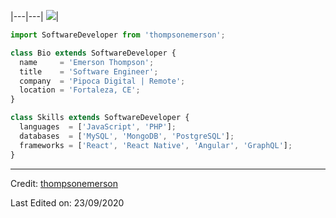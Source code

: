 
|---|---|
<img src="https://github-readme-stats.vercel.app/api/top-langs/?username=mvahedii&layout=compact&theme=github_dark"/>|

```js
import SoftwareDeveloper from 'thompsonemerson';

class Bio extends SoftwareDeveloper {
  name     = 'Emerson Thompson';
  title    = 'Software Engineer';
  company  = 'Pipoca Digital | Remote';
  location = 'Fortaleza, CE';
}

class Skills extends SoftwareDeveloper {
  languages  = ['JavaScript', 'PHP'];
  databases  = ['MySQL', 'MongoDB', 'PostgreSQL'];
  frameworks = ['React', 'React Native', 'Angular', 'GraphQL'];
}
```
----
Credit: [thompsonemerson](https://github.com/thompsonemerson)

Last Edited on: 23/09/2020
